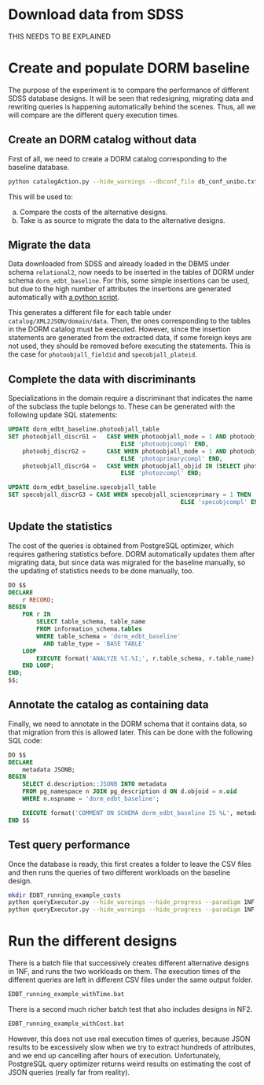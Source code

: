 # Download data from SDSS

THIS NEEDS TO BE EXPLAINED

# Create and populate DORM baseline

The purpose of the experiment is to compare the performance of different SDSS database designs.
It will be seen that redesigning, migrating data and rewriting queries is happening automatically behind the scenes.
Thus, all we will compare are the different query execution times.

## Create an DORM catalog without data

First of all, we need to create a DORM catalog corresponding to the baseline database.

```bash
python catalogAction.py --hide_warnings --dbconf_file db_conf_unibo.txt --dbschema dorm_edbt_baseline --supersede --create design --paradigm 1NF --dsg_fmt XML --dsg_spec 1NF/SDSS_simple_baseline
```

This will be used to:
<ol type="a">
  <li>Compare the costs of the alternative designs.</li>
  <li>Take is as source to migrate the data to the alternative designs.</li>
</ol>

## Migrate the data

Data downloaded from SDSS and already loaded in the DBMS under schema `relational2`, now needs to be inserted in the tables of DORM under schema `dorm_edbt_baseline`. 
For this, some simple insertions can be used, but due to the high number of attributes the insertions are generated automatically with [a python script](catalog/XML2JSON/domain/SQL2INSERT.py). 

This generates a different file for each table under `catalog/XML2JSON/domain/data`.
Then, the ones corresponding to the tables in the DORM catalog must be executed.
However, since the insertion statements are generated from the extracted data, if some foreign keys are not used, they should be removed before executing the statements.
This is the case for `photoobjall_fieldid` and `specobjall_plateid`.

## Complete the data with discriminants

Specializations in the domain require a discriminant that indicates the name of the subclass the tuple belongs to.
These can be generated with the following update SQL statements:

```sql
UPDATE dorm_edbt_baseline.photoobjall_table
SET photoobjall_discrG1 =   CASE WHEN photoobjall_mode = 1 AND photoobjall_clean = 1 THEN 'photoobj'
								ELSE 'photoobjcompl' END,
	photoobj_discrG2 =      CASE WHEN photoobjall_mode = 1 AND photoobjall_clean = 1 AND (photoobjall_resolveStatus & 0x01) != 0 THEN 'photoprimary'
								ELSE 'photoprimarycompl' END,
	photoobjall_discrG4 =   CASE WHEN photoobjall_objid IN (SELECT photoobjall_objid FROM dorm_edbt_baseline.photoz_table) THEN 'photoz'
								ELSE 'photozcompl' END;													

UPDATE dorm_edbt_baseline.specobjall_table
SET specobjall_discrG3 = CASE WHEN specobjall_scienceprimary = 1 THEN 'specobj'
												 ELSE 'specobjcompl' END;
```

## Update the statistics

The cost of the queries is obtained from PostgreSQL optimizer, which requires gathering statistics before.
DORM automatically updates them after migrating data, but since data was migrated for the baseline manually, so the updating of statistics needs to be done manually, too.

```sql
DO $$
DECLARE
    r RECORD;
BEGIN
    FOR r IN
        SELECT table_schema, table_name
        FROM information_schema.tables
        WHERE table_schema = 'dorm_edbt_baseline'
          AND table_type = 'BASE TABLE'
    LOOP
        EXECUTE format('ANALYZE %I.%I;', r.table_schema, r.table_name);
    END LOOP;
END;
$$;
```

## Annotate the catalog as containing data

Finally, we need to annotate in the DORM schema that it contains data, so that migration from this is allowed later.
This can be done with the following SQL code:

```sql
DO $$
DECLARE
    metadata JSONB;
BEGIN
    SELECT d.description::JSONB INTO metadata
    FROM pg_namespace n JOIN pg_description d ON d.objoid = n.oid
    WHERE n.nspname = 'dorm_edbt_baseline';

    EXECUTE format('COMMENT ON SCHEMA dorm_edbt_baseline IS %L', metadata || '{"has_data": true}');
END $$
```

## Test query performance

Once the database is ready, this first creates a folder to leave the CSV files and then runs the queries of two different workloads on the baseline design.

```bash
mkdir EDBT_running_example_costs
python queryExecutor.py --hide_warnings --hide_progress --paradigm 1NF --dbconf_file db_conf_unibo.txt --dbschema dorm_edbt_baseline --print_time --save_cost --cost_file EDBT_running_example_costs/baseline_202505 --query_file files/queries/SDSS_2505_grounded
python queryExecutor.py --hide_warnings --hide_progress --paradigm 1NF --dbconf_file db_conf_unibo.txt --dbschema dorm_edbt_baseline --print_time --save_cost --cost_file EDBT_running_example_costs/baseline_202506 --query_file files/queries/SDSS_2506_grounded
```

# Run the different designs

There is a batch file that successively creates different alternative designs in 1NF, and runs the two workloads on them.
The execution times of the different queries are left in different CSV files under the same output folder.

```bash
EDBT_running_example_withTime.bat
```

There is a second much richer batch test that also includes designs in NF2. 


```bash
EDBT_running_example_withCost.bat
```

However, this does not use real execution times of queries, because JSON results to be excessively slow when we try to extract hundreds of attributes, and we end up cancelling after hours of execution.
Unfortunately, PostgreSQL query optimizer returns weird results on estimating the cost of JSON queries (really far from reality).
